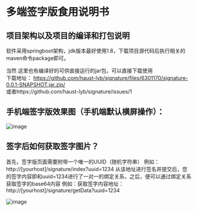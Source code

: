 # 多端签字版食用说明书

## 项目架构以及项目的编译和打包说明
软件采用springboot架构，jdk版本最好使用1.8，下载项目源代码后执行相关的maven命令package即可。

当然 这里也有编译好的可供直接运行的jar包，可以直接下载使用
<br/>下载地址：
https://github.com/haust-lyb/signature/files/6301170/signature-0.0.1-SNAPSHOT.jar.zip/
<br/>
或者https://github.com/haust-lyb/signature/issues/1

## 手机端签字版效果图（手机端默认横屏操作）：
![image](https://user-images.githubusercontent.com/23397828/114495785-49d65780-9c51-11eb-9d0c-d756a3cd65cf.png)

## 签字后如何获取签字图片？
首先，签字版页面需要附带一个唯一的UUID（随机字符串）
例如：http://[yourhost]/signature/index?uuid=1234
从该地址进行签名并提交后，您的签字内容即和uuid=1234进行了一对一的绑定关系，之后，便可以通过绑定关系获取签字的base64内容
例如：获取签字内容地址：http://[yourhost]/signature/getData?uuid=1234

![image](https://user-images.githubusercontent.com/23397828/114496554-c6b60100-9c52-11eb-9553-b8deca0a5d8b.png)
